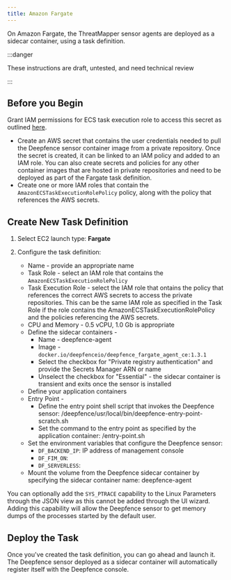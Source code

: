 ```yaml
---
title: Amazon Fargate
---
```


On Amazon Fargate, the ThreatMapper sensor agents are deployed as a sidecar container, using a task definition. 

:::danger

These instructions are draft, untested, and need technical review

:::

## Before you Begin

Grant IAM permissions for ECS task execution role to access this secret as outlined [here](https://aws.amazon.com/blogs/compute/introducing-private-registry-authentication-support-for-aws-fargate/).

  * Create an AWS secret that contains the user credentials needed to pull the Deepfence sensor container image from a private repository.  Once the secret is created, it can be linked to an IAM policy and added to an IAM role. You can also create secrets and policies for any other container images that are hosted in private repositories and need to be deployed as part of the Fargate task definition.
  * Create one or more IAM roles that contain the ```AmazonECSTaskExecutionRolePolicy``` policy, along with the policy that references the AWS secrets.

## Create New Task Definition

1. Select EC2 launch type: **Fargate**

2. Configure the task definition:

   * Name - provide an appropriate name
   * Task Role - select an IAM role that contains the ```AmazonECSTaskExecutionRolePolicy```
   * Task Execution Role - select the IAM role that ontains the policy that references the correct AWS secrets to access the private repositories.  This can be the same IAM role as specified in the Task Role if the role contains the AmazonECSTaskExecutionRolePolicy and the policies referencing the AWS secrets.
   * CPU and Memory - 0.5 vCPU, 1.0 Gb is appropriate
   * Define the sidecar containers - 
      * Name - deepfence-agent
      * Image - ```docker.io/deepfenceio/deepfence_fargate_agent_ce:1.3.1```
      * Select the checkbox for "Private registry authentication" and provide the Secrets Manager ARN or name
      * Unselect the checkbox for "Essential" - the sidecar container is transient and exits once the sensor is installed
   * Define your application containers
   * Entry Point -
      * Define the entry point shell script that invokes the Deepfence sensor: /deepfence/usr/local/bin/deepfence-entry-point-scratch.sh
      * Set the command to the entry point as specified by the application container: /entry-point.sh
   * Set the environment variables that configure the Deepfence sensor:
      * ```DF_BACKEND_IP```: IP address of management console
      * ```DF_FIM_ON```: 
      * ```DF_SERVERLESS```:
   * Mount the volume from the Deepfence sidecar container by specifying the sidecar container name: deepfence-agent

You can optionally add the ```SYS_PTRACE``` capability to the Linux Parameters through the JSON view as this cannot be added through the UI wizard.  Adding this capability will allow the Deepfence sensor to get memory dumps of the processes started by the default user.

## Deploy the Task

Once you've created the task definition, you can go ahead and launch it.  The Deepfence sensor deployed as a sidecar container will automatically register itself with the Deepfence console.


